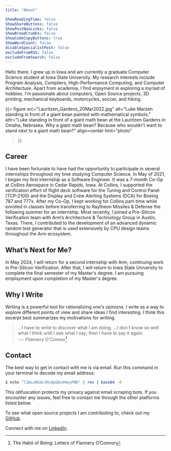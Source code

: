 ```yaml
---
title: "About"

ShowReadingTime: false
ShowShareButtons: false
ShowPostNavLinks: false
ShowBreadCrumbs: false
ShowCodeCopyButtons: true
ShowWordCount: false
disableSpecial1stPost: false
excludeFromRSS: false
excludeFromSearch: false
---
```


Hello there.  I grew up in Iowa and am currently a graduate Computer Science student at Iowa State University.  My research interests include Program Analysis, Compilers, High-Performance Computing, and Computer Architecture.  Apart from academia, I find enjoyment in exploring a myriad of hobbies.  I'm passionate about computers, Open Source projects, 3D printing, mechanical keyboards, motorcycles, soccer, and hiking.

{{< figure
  src="Lauritzen_Gardens_20Mar2022.jpg"
  alt="Luke Marzen standing in front of a giant bean painted with mathematical symbols."
  attr="Luke standing in front of a giant math bean at the Lauritzen Gardens in Omaha, Nebraska.  Why a giant math bean? Because who wouldn't want to stand next to a giant math bean?"
  align=center
  hint="photo"
>}}


## Career

I have been fortunate to have had the opportunity to participate in several internships throughout my time studying Computer Science.  In May of 2021, I began my first internship as a Software Engineer.  It was a 7-month Co-Op at Collins Aerospace in Cedar Rapids, Iowa.  At Collins, I supported the verification effort of flight deck software for the Tuning and Control Panel (TCP-2100) and the Display and Crew Alerting Systems (DCA) for Boeing 787 and 777x.  After my Co-Op, I kept working for Collins part-time while enrolled in classes before transferring to Raytheon Missiles & Defense the following summer for an internship.  Most recently, I joined a Pre-Silicon Verification team with Arm’s Architecture & Technology Group in Austin, Texas.  There, I contributed to the development of an advanced dynamic random test generator that is used extensively by CPU design teams throughout the Arm ecosystem.

## What’s Next for Me?

In May 2024, I will return for a second internship with Arm, continuing work in Pre-Silicon Verification.  After that, I will return to Iowa State University to complete the final semester of my Master's degree.  I am pursuing employment upon completion of my Master's degree.


## Why I Write

Writing is a powerful tool for rationalizing one's opinions.  I write as a way to explore different points of view and share ideas I find interesting.  I think this excerpt best summarizes my motivations for writing.

> ...I have to write to discover what I am doing.  ...I don't know so well what I think until I see what I say; then I have to say it again.<br>
> --- <cite>Flannery O'Connor[^oconnor1979]</cite>

[^oconnor1979]: The Habit of Being: Letters of Flannery O’Connor


## Contact

The best way to get in contact with me is via email.  Run this command in your terminal to decode my email address:

```bash {linenos=false}
$ echo "l1mLu9GdvJHcApGbuVmeyFWb" | rev | base64 -d
```

This obfuscation protects my privacy against email scraping bots.  If you encounter any issues, feel free to contact me through the other platforms listed below.

To see what open source projects I am contributing to, check out my [GitHub](https://github.com/lmarzen).

Connect with me on [LinkedIn](https://www.linkedin.com/in/lukemarzen/).


